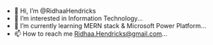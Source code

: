 - 👋 Hi, I’m @RidhaaHendricks
- 👀 I’m interested in Information Technology...
- 🌱 I’m currently learning MERN stack & Microsoft Power Platform...
- 📫 How to reach me Ridhaa.Hendricks@gmail.com...
